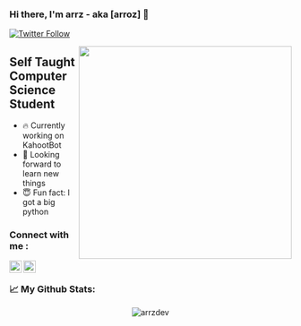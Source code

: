 ### Hi there, I'm arrz - aka [arroz] 👋  

[![Twitter Follow](https://img.shields.io/twitter/follow/arrztk?color=1DA1F2&logo=twitter&style=for-the-badge)](https://twitter.com/intent/follow?screen_name=arrztk)

<img align='right' src="https://media1.giphy.com/media/26gQt4FJ6gd6DUGFW/giphy.gif" width="380">




## Self Taught Computer Science Student
- 🔥 Currently working on KahootBot
- 🤗 Looking forward to learn new things
- 😇 Fun fact: I got a big python


### Connect with me :

[<img align="left" alt="codeSTACKr | Twitter" width="22px" src="https://cdn.jsdelivr.net/npm/simple-icons@v3/icons/twitter.svg" />][twitter]
[<img align="left" alt="codeSTACKr | Instagram" width="22px" src="https://cdn.jsdelivr.net/npm/simple-icons@v3/icons/instagram.svg" />][instagram]



[twitter]: https://twitter.com/arrztk
[instagram]: https://www.instagram.com/arrz.t

</br>


### 📈  My Github Stats:

<p align="center"> <img src="https://github-readme-stats.vercel.app/api?username=arrzdev&show_icons=true&theme=gotham" alt="arrzdev" />


<br/>
